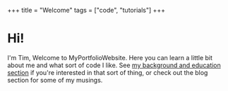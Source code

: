 +++
title = "Welcome"
tags = ["code", "tutorials"]
+++

# Hi!
I'm Tim, Welcome to MyPortfolioWebsite. Here you can learn a little bit about me and what sort of code I like.
See [my background and education section](/getting-started) if you're interested in that sort of thing, or check out the blog section for some of my musings. 